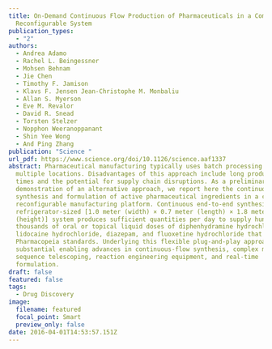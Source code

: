 ```yaml
---
title: On-Demand Continuous Flow Production of Pharmaceuticals in a Compact,
  Reconfigurable System
publication_types:
  - "2"
authors:
  - Andrea Adamo
  - Rachel L. Beingessner
  - Mohsen Behnam
  - Jie Chen
  - Timothy F. Jamison
  - Klavs F. Jensen Jean-Christophe M. Monbaliu
  - Allan S. Myerson
  - Eve M. Revalor
  - David R. Snead
  - Torsten Stelzer
  - Nopphon Weeranoppanant
  - Shin Yee Wong
  - And Ping Zhang
publication: "Science "
url_pdf: https://www.science.org/doi/10.1126/science.aaf1337
abstract: Pharmaceutical manufacturing typically uses batch processing at
  multiple locations. Disadvantages of this approach include long production
  times and the potential for supply chain disruptions. As a preliminary
  demonstration of an alternative approach, we report here the continuous-flow
  synthesis and formulation of active pharmaceutical ingredients in a compact,
  reconfigurable manufacturing platform. Continuous end-to-end synthesis in the
  refrigerator-sized [1.0 meter (width) × 0.7 meter (length) × 1.8 meter
  (height)] system produces sufficient quantities per day to supply hundreds to
  thousands of oral or topical liquid doses of diphenhydramine hydrochloride,
  lidocaine hydrochloride, diazepam, and fluoxetine hydrochloride that meet U.S.
  Pharmacopeia standards. Underlying this flexible plug-and-play approach are
  substantial enabling advances in continuous-flow synthesis, complex multistep
  sequence telescoping, reaction engineering equipment, and real-time
  formulation.
draft: false
featured: false
tags:
  - Drug Discovery
image:
  filename: featured
  focal_point: Smart
  preview_only: false
date: 2016-04-01T14:53:57.151Z
---
```

